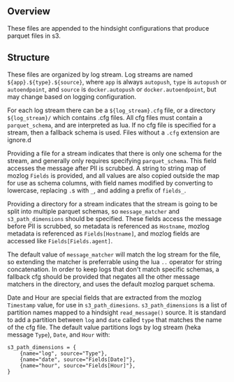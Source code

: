 Overview
---
These files are appended to the hindsight configurations that produce parquet
files in s3.

Structure
---
These files are organized by log stream. Log streams are named
`${app}.${type}.${source}`, where `app` is always `autopush`, `type` is
`autopush` or `autoendpoint`, and `source` is `docker.autopush` or
`docker.autoendpoint`, but may change based on logging configuration.

For each log stream there can be a `${log_stream}.cfg` file, or a directory
`${log_stream}/` which contains .cfg files. All cfg files must contain a
`parquet_schema`, and are interpreted as lua. If no cfg file is specified for a
stream, then a fallback schema is used. Files without a `.cfg` extension are
ignore.d

Providing a file for a stream indicates that there is only one schema for the
stream, and generally only requires specifying `parquet_schema`. This field
accesses the message after PII is scrubbed. A string to string map of mozlog
`Fields` is provided, and all values are also copied outside the map for use as
schema columns, with field names modified by converting to lowercase, replacing
`.`s with `_`, and adding a prefix of `fields_`.

Providing a directory for a stream indicates that the stream is going to be
split into multiple parquet schemas, so `message_matcher` and
`s3_path_dimensions` should be specified. These fields access the message
before PII is scrubbed, so metadata is referenced as `Hostname`, mozlog
metadata is referenced as `Fields[Hostname]`, and mozlog fields are accessed
like `Fields[Fields.agent]`.

The default value of `message_matcher` will match the log stream for the file,
so extending the matcher is preferrable using the lua `..` operator for string
concatenation. In order to keep logs that don't match specific schemas, a
fallback cfg should be provided that negates all the other message matchers in
the directory, and uses the default mozlog parquet schema.

Date and Hour are special fields that are extracted from the mozlog `Timestamp`
value, for use in `s3_path_dimesions`. `s3_path_dimensions` is a list of
partition names mapped to a hindsight `read_message()` source. It is standard
to add a partition between `log` and `date` called `type` that matches the name
of the cfg file. The default value partitions logs by log stream (heka message
`Type`), `Date`, and `Hour` with:

    s3_path_dimensions = {
        {name="log", source="Type"},
        {name="date", source="Fields[Date]"},
        {name="hour", source="Fields[Hour]"},
    }
